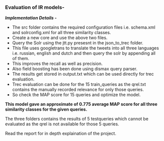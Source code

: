 ### Evaluation of IR models-

***Implementation Details -***

- The src folder contains the required configuration files i.e. schema.xml and solrconfig.xml for all three similarity classes. 
- Create a new core and use the above two files. 
- Query the Solr using the jtt.py presesnt in the json_to_trec folder. 
- This file uses googletrans to translate the tweets into all three languages i.e. russian, english and dutch and then query the solr by appending all of them. 
- This improves the recall as well as precision. 
- Also field boosting has been done using dismax query parser. 
- The results get stored in output.txt which can be used directly for trec evaluation. 
- Trec evaluation can be done for the 15 train_queries as the qrel.txt contains the manually recorded relevance for only those queries. 
- So check the MAP score for 15 queries and optimize the model. 

**This model gave an approximate of 0.775 average MAP score for all three similarity classes for the given queries.**

The three folders contains the results of 5 testqueries which cannot be evaluated as the qrel is not available for those 5 queries. 

Read the report for in depth explaination of the project. 
